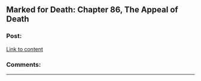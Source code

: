 ## Marked for Death: Chapter 86, The Appeal of Death

### Post:

[Link to content](https://forums.sufficientvelocity.com/posts/7354575/)

### Comments:

---

